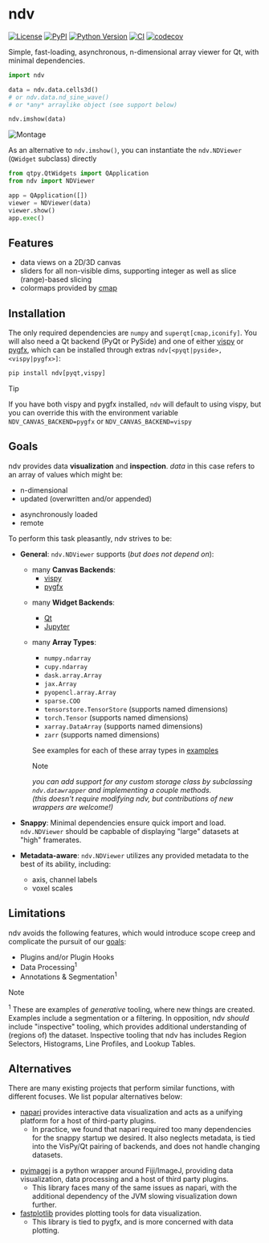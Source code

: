 # ndv

[![License](https://img.shields.io/pypi/l/ndv.svg?color=green)](https://github.com/pyapp-kit/ndv/raw/main/LICENSE)
[![PyPI](https://img.shields.io/pypi/v/ndv.svg?color=green)](https://pypi.org/project/ndv)
[![Python Version](https://img.shields.io/pypi/pyversions/ndv.svg?color=green)](https://python.org)
[![CI](https://github.com/pyapp-kit/ndv/actions/workflows/ci.yml/badge.svg)](https://github.com/pyapp-kit/ndv/actions/workflows/ci.yml)
[![codecov](https://codecov.io/gh/pyapp-kit/ndv/branch/main/graph/badge.svg)](https://codecov.io/gh/pyapp-kit/ndv)

Simple, fast-loading, asynchronous, n-dimensional array viewer for Qt, with minimal dependencies.

```python
import ndv

data = ndv.data.cells3d()
# or ndv.data.nd_sine_wave()
# or *any* arraylike object (see support below)

ndv.imshow(data)
```

![Montage](https://github.com/pyapp-kit/ndv/assets/1609449/712861f7-ddcb-4ecd-9a4c-ba5f0cc1ee2c)

As an alternative to `ndv.imshow()`, you can instantiate the `ndv.NDViewer` (`QWidget` subclass) directly

```python
from qtpy.QtWidgets import QApplication
from ndv import NDViewer

app = QApplication([])
viewer = NDViewer(data)
viewer.show()
app.exec()
```

## Features

<!-- Sounds really boring - can we spice it up? -->
- data views on a 2D/3D canvas
- sliders for all non-visible dims, supporting integer as well as slice (range)-based slicing
- colormaps provided by [cmap](https://github.com/tlambert03/cmap)

## Installation

The only required dependencies are `numpy` and `superqt[cmap,iconify]`.
You will also need a Qt backend (PyQt or PySide) and one of either
[vispy](https://github.com/vispy/vispy) or [pygfx](https://github.com/pygfx/pygfx),
which can be installed through extras `ndv[<pyqt|pyside>,<vispy|pygfx>]`:

```python
pip install ndv[pyqt,vispy]
```

> [!TIP]
> If you have both vispy and pygfx installed, `ndv` will default to using vispy,
> but you can override this with the environment variable
> `NDV_CANVAS_BACKEND=pygfx` or `NDV_CANVAS_BACKEND=vispy`

## Goals
<!-- In many ways, this should be treated as a roadmap -->

ndv provides data **visualization** and **inspection**. *data* in this case refers to an array of values which might be:
  - n-dimensional
  - updated (overwritten and/or appended)
  <!--TODO: Preserved these from Motivation - but can we flesh them out more?-->
  - asynchronously loaded
  - remote

To perform this task pleasantly, ndv strives to be:

- **General**: `ndv.NDViewer` supports (*but does not depend on*):
  - many **Canvas Backends**:
    - [vispy](https://github.com/vispy/vispy)
    - [pygfx](https://github.com/pygfx/pygfx)
  <!-- TODO: Widget frontends? -->
  - many **Widget Backends**:
    <!-- TODO: Better link? -->
    - [Qt](https://www.qt.io/)
    <!-- TODO: Actually support this? -->
    - [Jupyter](https://jupyter.org/)
  - many **Array Types**:
    - `numpy.ndarray`
    - `cupy.ndarray`
    - `dask.array.Array`
    - `jax.Array`
    - `pyopencl.array.Array`
    - `sparse.COO`
    - `tensorstore.TensorStore` (supports named dimensions)
    - `torch.Tensor` (supports named dimensions)
    - `xarray.DataArray` (supports named dimensions)
    - `zarr` (supports named dimensions)

    See examples for each of these array types in [examples](./examples/)

    <!-- TODO: Is this necessary? -->
    > [!NOTE]
    > *you can add support for any custom storage class by subclassing `ndv.datawrapper`
    > and implementing a couple methods.  
    > (this doesn't require modifying ndv, but contributions of new wrappers are welcome!)*


- **Snappy**: Minimal dependencies ensure quick import and load. `ndv.NDViewer` should be capbable of displaying "large" datasets at "high" framerates.

- **Metadata-aware**: `ndv.NDViewer` utilizes any provided metadata to the best of its ability, including:
    <!-- TODO: What else? -->
  - axis, channel labels
  - voxel scales

## Limitations

ndv avoids the following features, which would introduce scope creep and complicate the pursuit of our [goals](#goals):

- Plugins and/or Plugin Hooks
- Data Processing<sup>1</sup>
- Annotations & Segmentation<sup>1</sup>

> [!NOTE]
>
> <sup>1</sup> These are examples of *generative* tooling, where new things are created. Examples include a segmentation or a filtering. In opposition, ndv *should* include "inspective" tooling, which provides additional understanding of (regions of) the dataset. Inspective tooling that ndv has includes Region Selectors, Histograms, Line Profiles, and Lookup Tables.

## Alternatives

There are many existing projects that perform similar functions, with different focuses. We list popular alternatives below:

<!-- I do not know of another viewer that focuses on CHANGING data - could be a limitation of each -->

* [napari](https://github.com/napari/napari) provides interactive data visualization and acts as a unifying platform for a host of third-party plugins.
  * In practice, we found that napari required too many dependencies for the snappy startup we desired. It also neglects metadata, is tied into the VisPy/Qt pairing of backends, and does not handle changing datasets.
<!-- Is this event worth mentioning? -->
* [pyimagej](https://github.com/imagej/pyimagej) is a python wrapper around Fiji/ImageJ, providing data visualization, data processing and a host of third party plugins.
  * This library faces many of the same issues as napari, with the additional dependency of the JVM slowing visualization down further.
* [fastplotlib](https://github.com/fastplotlib/fastplotlib) provides plotting tools for data visualization.
  * This library is tied to pygfx, and is more concerned with data plotting.